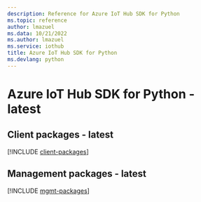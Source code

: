 ```yaml
---
description: Reference for Azure IoT Hub SDK for Python
ms.topic: reference
author: lmazuel
ms.data: 10/21/2022
ms.author: lmazuel
ms.service: iothub
title: Azure IoT Hub SDK for Python
ms.devlang: python
---
```

# Azure IoT Hub SDK for Python - latest

## Client packages - latest
[!INCLUDE [client-packages](iot-hub-client-index.md)]
## Management packages - latest
[!INCLUDE [mgmt-packages](iot-hub-mgmt-index.md)]